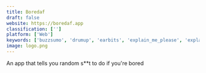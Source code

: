 ```yaml
---
title: Boredaf
draft: false 
website: https://boredaf.app
classification: ['']
platform: ['Web']
keywords: ['buzzsumo', 'drumup', 'earbits', 'explain_me_please', 'explained_visually', 'hobbyclub', 'kingfisher', 'last.fm', 'megabiz', 'offeo', 'screenflow', 'serendipity_by_spotify', 'sonerezh', 'unfiltered.news', 'video_brewery', 'video_snack', 'vidpulse', 'vizpresso', 'backstitch']
image: logo.png
---
```

An app that tells you random s**t to do if you're bored
